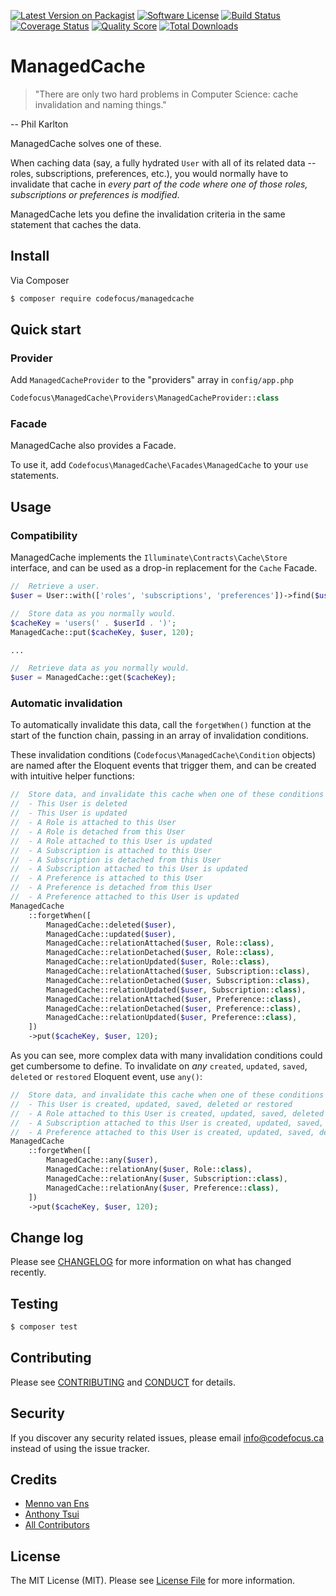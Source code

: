 [![Latest Version on Packagist][ico-version]][link-packagist]
[![Software License][ico-license]](LICENSE.md)
[![Build Status][ico-travis]][link-travis]
[![Coverage Status][ico-scrutinizer]][link-scrutinizer]
[![Quality Score][ico-code-quality]][link-code-quality]
[![Total Downloads][ico-downloads]][link-downloads]

# ManagedCache

> "There are only two hard problems in Computer Science: cache invalidation and naming things."

--  Phil Karlton

ManagedCache solves one of these.

When caching data (say, a fully hydrated `User` with all of its related data -- roles, subscriptions, preferences, etc.), you would normally have to invalidate that cache in _every part of the code where one of those roles, subscriptions or preferences is modified_.

ManagedCache lets you define the invalidation criteria in the same statement that caches the data.

## Install

Via Composer

``` bash
$ composer require codefocus/managedcache
```

## Quick start

### Provider

Add `ManagedCacheProvider` to the "providers" array in `config/app.php`

``` php
Codefocus\ManagedCache\Providers\ManagedCacheProvider::class
```

### Facade

ManagedCache also provides a Facade.

To use it, add `Codefocus\ManagedCache\Facades\ManagedCache` to your `use` statements.

## Usage

### Compatibility

ManagedCache implements the `Illuminate\Contracts\Cache\Store` interface, and can be used as a drop-in replacement for the `Cache` Facade.

``` php
//  Retrieve a user.
$user = User::with(['roles', 'subscriptions', 'preferences'])->find($userId);

//  Store data as you normally would.
$cacheKey = 'users(' . $userId . ')';
ManagedCache::put($cacheKey, $user, 120);

...

//  Retrieve data as you normally would.
$user = ManagedCache::get($cacheKey);
```

### Automatic invalidation

To automatically invalidate this data, call the `forgetWhen()` function at the start of the function chain, passing in an array of invalidation conditions.

These invalidation conditions (`Codefocus\ManagedCache\Condition` objects) are named after the Eloquent events that trigger them, and can be created with intuitive helper functions:

``` php
//  Store data, and invalidate this cache when one of these conditions is met:
//  - This User is deleted
//  - This User is updated
//  - A Role is attached to this User
//  - A Role is detached from this User
//  - A Role attached to this User is updated
//  - A Subscription is attached to this User
//  - A Subscription is detached from this User
//  - A Subscription attached to this User is updated
//  - A Preference is attached to this User
//  - A Preference is detached from this User
//  - A Preference attached to this User is updated
ManagedCache
    ::forgetWhen([
        ManagedCache::deleted($user),
        ManagedCache::updated($user),
        ManagedCache::relationAttached($user, Role::class),
        ManagedCache::relationDetached($user, Role::class),
        ManagedCache::relationUpdated($user, Role::class),
        ManagedCache::relationAttached($user, Subscription::class),
        ManagedCache::relationDetached($user, Subscription::class),
        ManagedCache::relationUpdated($user, Subscription::class),
        ManagedCache::relationAttached($user, Preference::class),
        ManagedCache::relationDetached($user, Preference::class),
        ManagedCache::relationUpdated($user, Preference::class),
    ])
    ->put($cacheKey, $user, 120);
```

As you can see, more complex data with many invalidation conditions could get cumbersome to define. To invalidate on _any_ `created`, `updated`, `saved`, `deleted` or `restored` Eloquent event, use `any()`:

``` php
//  Store data, and invalidate this cache when one of these conditions is met:
//  - This User is created, updated, saved, deleted or restored
//  - A Role attached to this User is created, updated, saved, deleted or restored
//  - A Subscription attached to this User is created, updated, saved, deleted or restored
//  - A Preference attached to this User is created, updated, saved, deleted or restored
ManagedCache
    ::forgetWhen([
        ManagedCache::any($user),
        ManagedCache::relationAny($user, Role::class),
        ManagedCache::relationAny($user, Subscription::class),
        ManagedCache::relationAny($user, Preference::class),
    ])
    ->put($cacheKey, $user, 120);
```

## Change log

Please see [CHANGELOG](CHANGELOG.md) for more information on what has changed recently.

## Testing

``` bash
$ composer test
```

## Contributing

Please see [CONTRIBUTING](CONTRIBUTING.md) and [CONDUCT](CONDUCT.md) for details.

## Security

If you discover any security related issues, please email info@codefocus.ca instead of using the issue tracker.

## Credits

- [Menno van Ens][link-author]
- [Anthony Tsui](https://github.com/matresstester)
- [All Contributors][link-contributors]

## License

The MIT License (MIT). Please see [License File](LICENSE.md) for more information.

[ico-version]: https://img.shields.io/packagist/v/codefocus/managedcache.svg?style=flat-square
[ico-license]: https://img.shields.io/badge/license-MIT-brightgreen.svg?style=flat-square
[ico-travis]: https://img.shields.io/travis/codefocus/managedcache/master.svg?style=flat-square
[ico-scrutinizer]: https://img.shields.io/scrutinizer/coverage/g/codefocus/managedcache.svg?style=flat-square
[ico-code-quality]: https://img.shields.io/scrutinizer/g/codefocus/managedcache.svg?style=flat-square
[ico-downloads]: https://img.shields.io/packagist/dt/codefocus/managedcache.svg?style=flat-square

[link-packagist]: https://packagist.org/packages/codefocus/managedcache
[link-travis]: https://travis-ci.org/codefocus/managedcache
[link-scrutinizer]: https://scrutinizer-ci.com/g/codefocus/managedcache/code-structure
[link-code-quality]: https://scrutinizer-ci.com/g/codefocus/managedcache
[link-downloads]: https://packagist.org/packages/codefocus/managedcache
[link-author]: https://github.com/codefocus
[link-contributors]: ../../contributors
